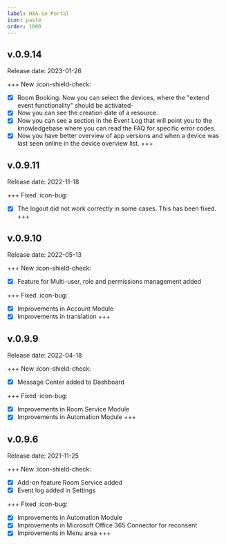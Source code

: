 ```yaml
---
label: HXA.io Portal
icon: paste
order: 1000
---
```


## v.0.9.14
Release date: 2023-01-26

+++ New :icon-shield-check:
- [x] Room Booking: Now you can select the devices, where the "extend event functionality" should be activated-
- [x] Now you can see the creation date of a resource.
- [x] Now you can see a section in the Event Log that will point you to the knowledgebase where you can read the FAQ for specific error codes.
- [x] Now you have better overview of app versions and when a device was last seen online in the device overview list.
+++

## v.0.9.11
Release date: 2022-11-18

+++ Fixed :icon-bug:
- [x] The logout did not work correctly in some cases. This has been fixed.
+++

## v.0.9.10
Release date: 2022-05-13

+++ New :icon-shield-check:
- [x] Feature for Multi-user, role and permissions management added

+++ Fixed :icon-bug:
- [x] Improvements in Account Module
- [x] Improvements in translation
+++

## v.0.9.9
Release date: 2022-04-18

+++ New :icon-shield-check:
- [x] Message Center added to Dashboard

+++ Fixed :icon-bug:
- [x] Improvements in Room Service Module
- [x] Improvements in Automation Module
+++

## v.0.9.6
Release date: 2021-11-25

+++ New :icon-shield-check:
- [x] Add-on feature Room Service added
- [x] Event log added in Settings

+++ Fixed :icon-bug:
- [x] Improvements in Automation Module
- [x] Improvements in Microsoft Office 365 Connector for reconsent
- [x] Improvements in Menu area
+++
